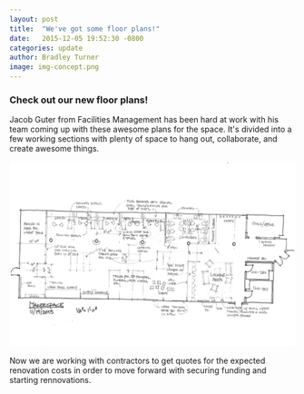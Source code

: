 ```yaml
---
layout: post
title:  "We've got some floor plans!"
date:   2015-12-05 19:52:30 -0800
categories: update
author: Bradley Turner
image: img-concept.png
---
```


### Check out our new floor plans!

Jacob Guter from Facilities Management has been hard at work with his team coming up with these awesome plans for the space. It's divided into a few working sections with plenty of space to hang out, collaborate, and create awesome things.

![Check out the floorplans](/img/img-concept.png)

Now we are working with contractors to get quotes for the expected renovation costs in order to move forward with securing funding and starting rennovations.
